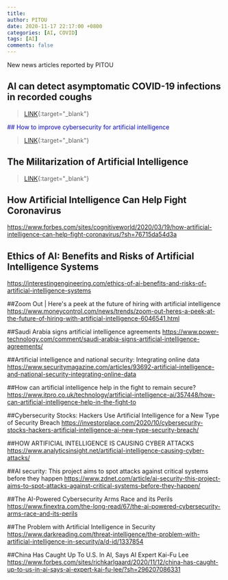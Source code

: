 ```yaml
---
title: 
author: PITOU
date: 2020-11-17 22:17:00 +0800
categories: [AI, COVID]
tags: [AI]
comments: false
---
```


New news articles reported by PITOU

## AI can detect asymptomatic COVID-19 infections in recorded coughs
> [LINK](https://www.weforum.org/agenda/2020/11/artificial-intelligence-model-detects-asymptomatic-covid-19-infections-through-cellphone-recorded-coughs/){:target="_blank"}

<span style="color:blue">## How to improve cybersecurity for artificial intelligence </span>
> [LINK](https://www.brookings.edu/research/how-to-improve-cybersecurity-for-artificial-intelligence/){:target="_blank"}

## The Militarization of Artificial Intelligence
> [LINK](https://reliefweb.int/report/world/militarization-artificial-intelligence){:target="_blank"}

## How Artificial Intelligence Can Help Fight Coronavirus
https://www.forbes.com/sites/cognitiveworld/2020/03/19/how-artificial-intelligence-can-help-fight-coronavirus/?sh=76715da54d3a

## Ethics of AI: Benefits and Risks of Artificial Intelligence Systems
https://interestingengineering.com/ethics-of-ai-benefits-and-risks-of-artificial-intelligence-systems

##Zoom Out | Here's a peek at the future of hiring with artificial intelligence
https://www.moneycontrol.com/news/trends/zoom-out-heres-a-peek-at-the-future-of-hiring-with-artificial-intelligence-6046541.html

##Saudi Arabia signs artificial intelligence agreements
https://www.power-technology.com/comment/saudi-arabia-signs-artificial-intelligence-agreements/

##Artificial intelligence and national security: Integrating online data
https://www.securitymagazine.com/articles/93692-artificial-intelligence-and-national-security-integrating-online-data

##How can artificial intelligence help in the fight to remain secure?
https://www.itpro.co.uk/technology/artificial-intelligence-ai/357448/how-can-artificial-intelligence-help-in-the-fight-to

##Cybersecurity Stocks: Hackers Use Artificial Intelligence for a New Type of Security Breach
https://investorplace.com/2020/10/cybersecurity-stocks-hackers-artificial-intelligence-ai-new-type-security-breach/

##HOW ARTIFICIAL INTELLIGENCE IS CAUSING CYBER ATTACKS
https://www.analyticsinsight.net/artificial-intelligence-causing-cyber-attacks/

##AI security: This project aims to spot attacks against critical systems before they happen
https://www.zdnet.com/article/ai-security-this-project-aims-to-spot-attacks-against-critical-systems-before-they-happen/

##The AI-Powered Cybersecurity Arms Race and its Perils
https://www.finextra.com/the-long-read/67/the-ai-powered-cybersecurity-arms-race-and-its-perils

##The Problem with Artificial Intelligence in Security
https://www.darkreading.com/threat-intelligence/the-problem-with-artificial-intelligence-in-security/a/d-id/1337854

##China Has Caught Up To U.S. In AI, Says AI Expert Kai-Fu Lee
https://www.forbes.com/sites/richkarlgaard/2020/11/12/china-has-caught-up-to-us-in-ai-says-ai-expert-kai-fu-lee/?sh=296207086331